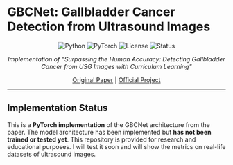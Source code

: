 # GBCNet: Gallbladder Cancer Detection from Ultrasound Images

<div align="center">

![Python](https://img.shields.io/badge/python-3.8+-blue.svg)
![PyTorch](https://img.shields.io/badge/PyTorch-1.9+-ee4c2c.svg)
![License](https://img.shields.io/badge/license-MIT-green.svg)
![Status](https://img.shields.io/badge/status-implementation-yellow.svg)

*Implementation of "Surpassing the Human Accuracy: Detecting Gallbladder Cancer from USG Images with Curriculum Learning"*

[Original Paper](https://arxiv.org/abs/2204.11433) | [Official Project](https://gbc-iitd.github.io/gbcnet)

</div>

---

## Implementation Status

This is a **PyTorch implementation** of the GBCNet architecture from the paper. The model architecture has been implemented but **has not been trained or tested yet**. This repository is provided for research and educational purposes.
I will test it soon and will show the metrics on real-life datasets of ultrasound images.

